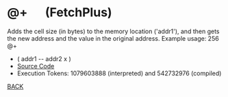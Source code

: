 # @+ &emsp; (FetchPlus)
Adds the cell size (in bytes) to the memory location ('addr1'), and then gets the new address and the value in the original address. Example usage: 256 @+
* ( addr1 -- addr2 x )
* [Source Code](../words/shando/FetchPlus.cs)
* Execution Tokens: 1079603888 (interpreted) and 542732976 (compiled)


[BACK](builtins.md#FetchPlus)
